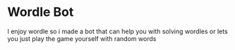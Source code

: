 # Wordle Bot
I enjoy wordle so i made a bot that can help you with solving wordles or lets you just play the game yourself with random words

